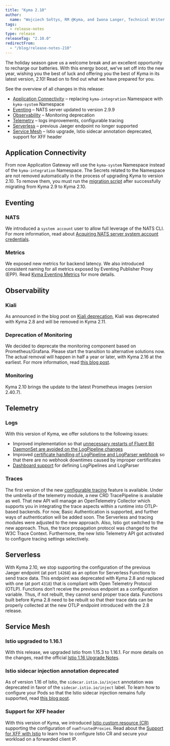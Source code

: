 ```yaml
---
title: "Kyma 2.10"
author:
  name: "Wojciech Sołtys, RM @Kyma, and Iwona Langer, Technical Writer @Kyma"
tags:
  - release-notes 
type: release 
releaseTag: "2.10.0"
redirectFrom:
  - "/blog/release-notes-210"
---
```


The holiday season gave us a welcome break and an excellent opportunity to recharge our batteries. With this energy boost, we’ve set off into the new year, wishing you the best of luck and offering you the best of Kyma in its latest version, 2.10! Read on to find out what we have prepared for you.

<!-- overview -->

See the overview of all changes in this release:

- [Application Connectivity](#application-connectivity) – replacing `kyma-integration` Namespace with `kyma-system` Namespace
- [Eventing](#eventing) – NATS server updated to version 2.9.9
- [Observability](#observability) – Monitoring deprecation
- [Telemetry](#telemetry) – logs improvements, configurable tracing
- [Serverless](#serverless) – previous Jaeger endpoint no longer supported 
- [Service Mesh](#service-mesh) – Istio upgrade, Istio sidecar annotation deprecated, support for XFF header

## Application Connectivity
From now Application Gateway will use the `kyma-system` Namespace instead of the `kyma-integration` Namespace. The Secrets related to the Namespace are not removed automatically in the process of upgrading Kyma to version 2.10. To remove them, you must run the [migration script](https://github.com/kyma-project/kyma/blob/release-2.10/docs/assets/2.9-2.10-OS-copy-secrets-to-system-namespace.sh) after successfully migrating from Kyma 2.9 to Kyma 2.10. 

## Eventing

### NATS
We introduced a `system account` user to allow full leverage of the NATS CLI. For more information, read about [Acquiring NATS server system account credentials](https://github.com/kyma-project/kyma/blob/release-2.10/docs/04-operation-guides/operations/evnt-03-nats-server-system-events.md). 

### Metrics 
We exposed new metrics for backend latency.
We also introduced consistent naming for all metrics exposed by Eventing Publisher Proxy (EPP). 
Read [Kyma Eventing Metrics](https://github.com/kyma-project/kyma/blob/release-2.10/docs/04-operation-guides/operations/evnt-02-eventing-metrics.md) for more details.

## Observability
 
### Kiali
As announced in the blog post on [Kiali deprecation](https://kyma-project.io/blog/2022/10/10/Kiali-deprecation), Kiali was deprecated with Kyma 2.8 and will be removed in Kyma 2.11.

### Deprecation of Monitoring  
We decided to deprecate the monitoring component based on Prometheus/Grafana. Please start the transition to alternative solutions now. The actual removal will happen in half a year or later, with Kyma 2.16 at the earliest. For more information, read [this blog post](https://kyma-project.io/blog/2022/12/9/monitoring-deprecation/).
 
### Monitoring
Kyma 2.10 brings the update to the latest Prometheus images (version 2.40.7).
 
## Telemetry
 
### Logs
With this version of Kyma, we offer solutions to the following issues:
- Improved implementation so that [unnecessary restarts of Fluent Bit DaemonSet are avoided on the LogPipeline changes](https://github.com/kyma-project/kyma/issues/15956)
- Improved [certificate handling of LogPipeline and LogParser webhook](https://github.com/kyma-project/kyma/issues/15765) so that there are no webhook downtimes caused by improper certificates 
- [Dashboard support](https://github.com/kyma-project/kyma/issues/15894) for defining LogPipelines and LogParser 
 
### Traces
The first version of the new [configurable tracing](https://github.com/kyma-project/kyma/blob/release-2.10/docs/01-overview/main-areas/telemetry/telemetry-03-traces.md) feature is available. Under the umbrella of the telemetry module, a new CRD TracePipeline is available as well. That new API will manage an OpenTelemetry Collector which supports you in integrating the trace aspects within a runtime into OTLP-based backends. For now, Basic Authentication is supported, and further ways of authentication will be added soon.
The Serverless and tracing modules were adjusted to the new approach.
Also, Istio got switched to the new approach. Thus, the trace propagation protocol was changed to the W3C Trace Context. Furthermore, the new Istio Telemetry API got activated to configure tracing settings selectively.
 
 
## Serverless

With Kyma 2.10, we stop supporting the configuration of the previous Jaeger endpoint (at port `14268`) as an option for Serverless Functions to send trace data. This endpoint was deprecated with Kyma 2.8 and replaced with one (at port `4318`) that is compliant with Open Telemetry Protocol (OTLP). Functions don’t receive the previous endpoint as a configuration variable. Thus, if not rebuilt, they cannot send proper trace data. Functions built before Kyma 2.8 need to be rebuilt so that their trace data can be properly collected at the new OTLP endpoint introduced with the 2.8 release.


## Service Mesh

### Istio upgraded to 1.16.1  

With this release, we upgraded Istio from 1.15.3 to 1.16.1. For more details on the changes, read the official [Istio 1.16 Upgrade Notes](https://istio.io/latest/news/releases/1.16.x/announcing-1.16/upgrade-notes/).

### Istio sidecar injection annotation deprecated  

As of version 1.16 of Istio, the `sidecar.istio.io/inject` annotation was deprecated in favor of the `sidecar.istio.io/inject` label. To learn how to configure your Pods so that the Istio sidecar injection remains fully supported, read [this blog post]( https://kyma-project.io/blog/2022/12/30/deprecation-of-istio-sidecar-injection-annotation).


### Support for XFF header  

With this version of Kyma, we introduced [Istio custom resource (CR)](https://kyma-project.io/docs/kyma/main/05-technical-reference/00-custom-resources/oper-01-istio/) supporting the configuration of `numTrustedProxies`. Read about the [Support for XFF with Istio](https://github.com/kyma-project/website/blob/main/content/blog-posts/2023-01-11-istio-xff-support/index.md) to learn how to configure Istio CR and secure your workload on a forwarded client IP.
